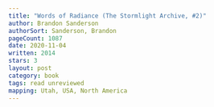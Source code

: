 ```yaml
---
title: "Words of Radiance (The Stormlight Archive, #2)"
author: Brandon Sanderson
authorSort: Sanderson, Brandon
pageCount: 1087
date: 2020-11-04
written: 2014
stars: 3
layout: post
category: book
tags: read unreviewed
mapping: Utah, USA, North America
---
```

